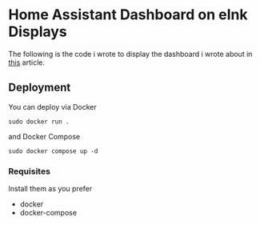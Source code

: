 # Home Assistant Dashboard on eInk Displays
The following is the code i wrote to display the dashboard i wrote about in [this]() article.

## Deployment
You can deploy via Docker

`sudo docker run .`

and Docker Compose

`sudo docker compose up -d`

### Requisites
Install them as you prefer
- docker
- docker-compose